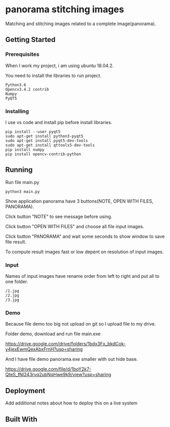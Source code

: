 # panorama stitching images

Matching and stitching images related to a complete image(panorama).

## Getting Started

### Prerequisites

When I work my project, i am using ubuntu 18.04.2.

You need to install the libraries to run project.

```
Python3.6 
Opencv3.4.2 contrib
Numpy
PyQT5
```

### Installing

I use vs code and install pip before install libraries.

```
pip install --user pyqt5  
sudo apt-get install python3-pyqt5  
sudo apt-get install pyqt5-dev-tools
sudo apt-get install qttools5-dev-tools
pip install numpy
pip install opencv-contrib-python
```

## Running

Run file main.py

```
python3 main.py
```
Show application panorama have 3 buttons(NOTE, OPEN WITH FILES, PANORAMA).

Click button "NOTE" to see message before using.

Click button "OPEN WITH FILES" and choose all file input images.

Click button "PANORAMA" and wait some seconds to show window to save file result.

To compute result images fast or low depent on resolution of input images.


### Input

Names of input images have rename order from left to right and put all to one folder.

```
/1.jpg
/2.jpg
/3.jpg
```

### Demo

Because file demo too big not upload on git so I upload file to my drive.

Folder demo, download and run file main.exe

https://drive.google.com/drive/folders/1bdx3Fx_bkdCok-y4jexEwmQexAbxFrnH?usp=sharing

And I have file demo panorama.exe smaller with out hide base.

https://drive.google.com/file/d/1boY2k7-QteS_fNl243rvq2ubNqHwe9k9/view?usp=sharing

## Deployment

Add additional notes about how to deploy this on a live system

## Built With

